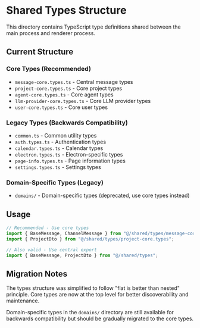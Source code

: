 # Shared Types Structure

This directory contains TypeScript type definitions shared between the main process and renderer process.

## Current Structure

### Core Types (Recommended)

- `message-core.types.ts` - Central message types
- `project-core.types.ts` - Core project types
- `agent-core.types.ts` - Core agent types
- `llm-provider-core.types.ts` - Core LLM provider types
- `user-core.types.ts` - Core user types

### Legacy Types (Backwards Compatibility)

- `common.ts` - Common utility types
- `auth.types.ts` - Authentication types
- `calendar.types.ts` - Calendar types
- `electron.types.ts` - Electron-specific types
- `page-info.types.ts` - Page information types
- `settings.types.ts` - Settings types

### Domain-Specific Types (Legacy)

- `domains/` - Domain-specific types (deprecated, use core types instead)

## Usage

```typescript
// Recommended - Use core types
import { BaseMessage, ChannelMessage } from "@/shared/types/message-core.types";
import { ProjectDto } from "@/shared/types/project-core.types";

// Also valid - Use central export
import { BaseMessage, ProjectDto } from "@/shared/types";
```

## Migration Notes

The types structure was simplified to follow "flat is better than nested" principle. Core types are now at the top level for better discoverability and maintenance.

Domain-specific types in the `domains/` directory are still available for backwards compatibility but should be gradually migrated to the core types.
